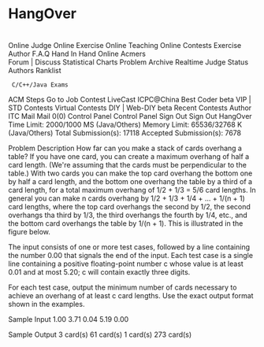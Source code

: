 # HangOver
# 
 
Online Judge	Online Exercise	Online Teaching	Online Contests	Exercise Author
F.A.Q
Hand In Hand
Online Acmers	
Forum | Discuss
Statistical Charts
Problem Archive
Realtime Judge Status
Authors Ranklist

 	
     C/C++/Java Exams     
ACM Steps
Go to Job
Contest LiveCast
ICPC@China
Best Coder beta
VIP | STD Contests
Virtual Contests 
    DIY | Web-DIY beta
Recent Contests
Author ITC
Mail Mail 0(0)
Control Panel Control Panel 
Sign Out Sign Out
HangOver
Time Limit: 2000/1000 MS (Java/Others)    Memory Limit: 65536/32768 K (Java/Others)
Total Submission(s): 17118    Accepted Submission(s): 7678


Problem Description
How far can you make a stack of cards overhang a table? If you have one card, you can create a maximum overhang of half a card length. (We're assuming that the cards must be perpendicular to the table.) With two cards you can make the top card overhang the bottom one by half a card length, and the bottom one overhang the table by a third of a card length, for a total maximum overhang of 1/2 + 1/3 = 5/6 card lengths. In general you can make n cards overhang by 1/2 + 1/3 + 1/4 + ... + 1/(n + 1) card lengths, where the top card overhangs the second by 1/2, the second overhangs tha third by 1/3, the third overhangs the fourth by 1/4, etc., and the bottom card overhangs the table by 1/(n + 1). This is illustrated in the figure below.

 

The input consists of one or more test cases, followed by a line containing the number 0.00 that signals the end of the input. Each test case is a single line containing a positive floating-point number c whose value is at least 0.01 and at most 5.20; c will contain exactly three digits.

For each test case, output the minimum number of cards necessary to achieve an overhang of at least c card lengths. Use the exact output format shown in the examples.

Sample Input
1.00
3.71
0.04
5.19
0.00
 

Sample Output
3 card(s)
61 card(s)
1 card(s)
273 card(s)


